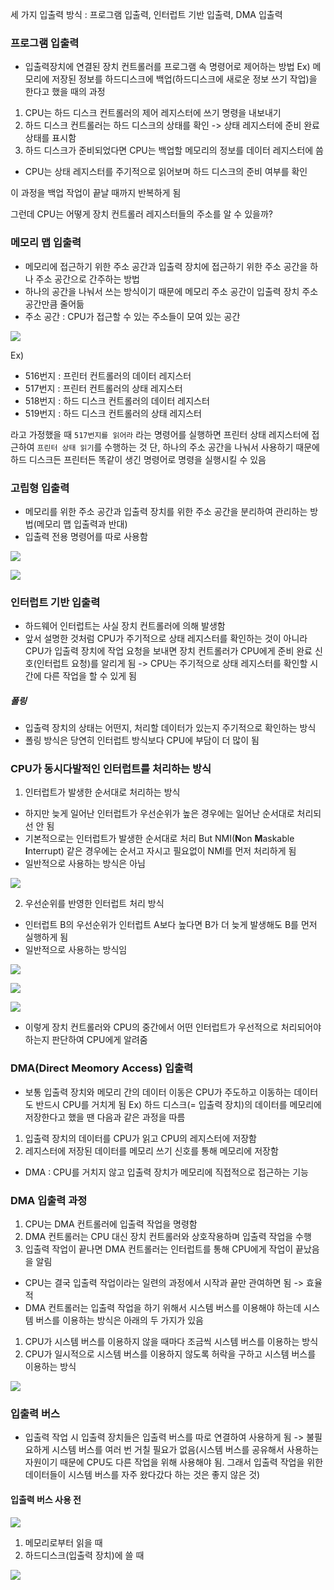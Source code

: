  세 가지 입출력 방식 : 프로그램 입출력, 인터럽트 기반 입출력, DMA 입출력

### 프로그램 입출력
- 입출력장치에 연결된 장치 컨트롤러를 프로그램 속 명령어로 제어하는 방법
Ex) 
메모리에 저장된 정보를 하드디스크에 백업(하드디스크에 새로운 정보 쓰기 작업)을 한다고 했을 때의 과정
1. CPU는 하드 디스크 컨트롤러의 제어 레지스터에 쓰기 명령을 내보내기
2. 하드 디스크 컨트롤러는 하드 디스크의 상태를 확인 -> 상태 레지스터에 준비 완료 상태를 표시함
3. 하드 디스크가 준비되었다면 CPU는 백업할 메모리의 정보를 데이터 레지스터에 씀
-  CPU는 상태 레지스터를 주기적으로 읽어보며 하드 디스크의 준비 여부를 확인

이 과정을 백업 작업이 끝날 때까지 반복하게 됨

그런데 CPU는 어떻게 장치 컨트롤러 레지스터들의 주소를 알 수 있을까?

### 메모리 맵 입출력
- 메모리에 접근하기 위한 주소 공간과 입출력 장치에 접근하기 위한 주소 공간을 하나 주소 공간으로 간주하는 방법
- 하나의 공간을 나눠서 쓰는 방식이기 때문에 메모리 주소 공간이 입출력 장치 주소 공간만큼 줄어듦
- 주소 공간 : CPU가 접근할 수 있는 주소들이 모여 있는 공간

![](../../README_resources/Pasted%20image%2020240317143316.png)

Ex) 
- 516번지 : 프린터 컨트롤러의 데이터 레지스터
- 517번지 : 프린터 컨트롤러의 상태 레지스터
- 518번지 : 하드 디스크 컨트롤러의 데이터 레지스터
- 519번지 : 하드 디스크 컨트롤러의 상태 레지스터

라고 가정했을 때 `517번지를 읽어라` 라는 명령어를 실행하면 프린터 상태 레지스터에 접근하여 `프린터 상태 읽기`를 수행하는 것
단, 하나의 주소 공간을 나눠서 사용하기 때문에 하드 디스크든 프린터든 똑같이 생긴 명령어로 명령을 실행시킬 수 있음

### 고립형 입출력
- 메모리를 위한 주소 공간과 입출력 장치를 위한 주소 공간을 분리하여 관리하는 방법(메모리 맵 입출력과 반대)
- 입출력 전용 명령어를 따로 사용함

![](../../README_resources/Pasted%20image%2020240317143353.png)

![](../../README_resources/Pasted%20image%2020240317143426.png)

### 인터럽트 기반 입출력
- 하드웨어 인터럽트는 사실 장치 컨트롤러에 의해 발생함
- 앞서 설명한 것처럼 CPU가 주기적으로 상태 레지스터를 확인하는 것이 아니라 CPU가 입출력 장치에 작업 요청을 보내면 장치 컨트롤러가 CPU에게 준비 완료 신호(인터럽트 요청)를 알리게 됨 -> CPU는 주기적으로 상태 레지스터를 확인할 시간에 다른 작업을 할 수 있게 됨

##### 폴링
- 입출력 장치의 상태는 어떤지, 처리할 데이터가 있는지 주기적으로 확인하는 방식
- 폴링 방식은 당연히 인터럽트 방식보다 CPU에 부담이 더 많이 됨

### CPU가 동시다발적인 인터럽트를 처리하는 방식
1. 인터럽트가 발생한 순서대로 처리하는 방식 
- 하지만 늦게 일어난 인터럽트가 우선순위가 높은 경우에는 일어난 순서대로 처리되선 안 됨
- 기본적으로는 인터럽트가 발생한 순서대로 처리 But NMI(**N**on **M**askable **I**nterrupt) 같은 경우에는 순서고 자시고 필요없이 NMI를 먼저 처리하게 됨
- 일반적으로 사용하는 방식은 아님

![](../../README_resources/Pasted%20image%2020240317175138.png)

2. 우선순위를 반영한 인터럽트 처리 방식 
- 인터럽트 B의 우선순위가 인터럽트 A보다 높다면 B가 더 늦게 발생해도 B를 먼저 실행하게 됨
- 일반적으로 사용하는 방식임

![](../../README_resources/Pasted%20image%2020240317175235.png)

![](../../README_resources/Pasted%20image%2020240317180003.png)

![](../../README_resources/Pasted%20image%2020240317180049.png)

- 이렇게 장치 컨트롤러와 CPU의 중간에서 어떤 인터럽트가 우선적으로 처리되어야 하는지 판단하여 CPU에게 알려줌

### DMA(Direct Meomory Access) 입출력
- 보통 입출력 장치와 메모리 간의 데이터 이동은 CPU가 주도하고 이동하는 데이터도 반드시 CPU를 거치게 됨
Ex) 하드 디스크(= 입출력 장치)의 데이터를 메모리에 저장한다고 했을 땐 다음과 같은 과정을 따름
1. 입출력 장치의 데이터를 CPU가 읽고 CPU의 레지스터에 저장함
2. 레지스터에 저장된 데이터를 메모리 쓰기 신호를 통해 메모리에 저장함

- DMA : CPU를 거치지 않고 입출력 장치가 메모리에 직접적으로 접근하는 기능

### DMA 입출력 과정
1. CPU는 DMA 컨트롤러에 입출력 작업을 명령함
2. DMA 컨트롤러는 CPU 대신 장치 컨트롤러와 상호작용하며 입출력 작업을 수행
3. 입출력 작업이 끝나면 DMA 컨트롤러는 인터럽트를 통해 CPU에게 작업이 끝났음을 알림
- CPU는 결국 입출력 작업이라는 일련의 과정에서 시작과 끝만 관여하면 됨 -> 효율적
- DMA 컨트롤러는 입출력 작업을 하기 위해서 시스템 버스를 이용해야 하는데 시스템 버스를 이용하는 방식은 아래의 두 가지가 있음
1. CPU가 시스템 버스를 이용하지 않을 때마다 조금씩 시스템 버스를 이용하는 방식
2. CPU가 일시적으로 시스템 버스를 이용하지 않도록 허락을 구하고 시스템 버스를 이용하는 방식

![](../../README_resources/Pasted%20image%2020240317183648.png)

### 입출력 버스
- 입출력 작업 시 입출력 장치들은 입출력 버스를 따로 연결하여 사용하게 됨
-> 불필요하게 시스템 버스를 여러 번 거칠 필요가 없음(시스템 버스를 공유해서 사용하는 자원이기 때문에 CPU도 다른 작업을 위해 사용해야 됨. 그래서 입출력 작업을 위한 데이터들이 시스템 버스를 자주 왔다갔다 하는 것은 좋지 않은 것)

#### 입출력 버스 사용 전
 
![](../../README_resources/Pasted%20image%2020240317184137.png)
1. 메모리로부터 읽을 때
2. 하드디스크(입출력 장치)에 쓸 때

![](../../README_resources/Pasted%20image%2020240317184536.png)

